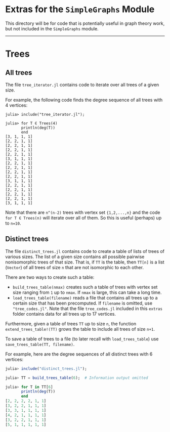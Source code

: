 # Extras for the `SimpleGraphs` Module

This directory will be for code that is potentially useful in graph theory work, 
but not included in the `SimpleGraphs` module.
<hr>

# Trees

## All trees

The file `tree_iterator.jl` contains code to iterate over all trees of a given size.

For example, the following code finds the degree sequence of all trees with 4 vertices:
```
julia> include("tree_iterator.jl");

julia> for T ∈ Trees(4)
       println(deg(T))
       end
[3, 1, 1, 1]
[2, 2, 1, 1]
[2, 2, 1, 1]
[2, 2, 1, 1]
[2, 2, 1, 1]
[3, 1, 1, 1]
[2, 2, 1, 1]
[2, 2, 1, 1]
[2, 2, 1, 1]
[2, 2, 1, 1]
[3, 1, 1, 1]
[2, 2, 1, 1]
[2, 2, 1, 1]
[2, 2, 1, 1]
[2, 2, 1, 1]
[3, 1, 1, 1]
```
Note that there are `n^(n-2)` trees with vertex set `{1,2,...,n}` and 
the code `for T ∈ Trees(n)` will iterate over all of them. So this is
useful (perhaps) up to `n=10`.

## Distinct trees

The file `distinct_trees.jl` contains code to create a table of lists of 
trees of various sizes. The list of a given size contains all possible 
pairwise nonisomorphic trees of that size. That is, if `TT` is the table,
then `TT[n]` is a list (`Vector`) of all trees of size `n` that are not
isomorphic to each other.

There are two ways to create such a table:
+ `build_trees_table(nmax)` creates such a table of trees with vertex set size ranging from `1` up to `nmax`. If `nmax` is large, this can take a long time.
+ `load_trees_table(filename)` reads a file that contains all trees up to a certain size that has been precomputed. If `filename` is omitted, use `"tree_codes.jl"`. Note 
that the file `tree_codes.jl` included in this `extras` folder contains 
data for all trees up to 17 vertices.

Furthermore, given a table of trees `TT` up to size `n`, 
the function `extend_trees_table!(TT)` grows the table to include all trees of 
size `n+1`. 

To save a table of trees to a file (to later recall with `load_trees_table`) use 
`save_trees_table(TT, filename)`.

For example, here are the degree sequences of all distinct trees with 6 vertices:

```julia
julia> include("distinct_trees.jl");

julia> TT = build_trees_table(6);  # Information output omitted

julia> for T in TT[6]
       println(deg(T))
       end
[2, 2, 2, 2, 1, 1]
[3, 2, 2, 1, 1, 1]
[3, 3, 1, 1, 1, 1]
[4, 2, 1, 1, 1, 1]
[3, 2, 2, 1, 1, 1]
[5, 1, 1, 1, 1, 1]
```
